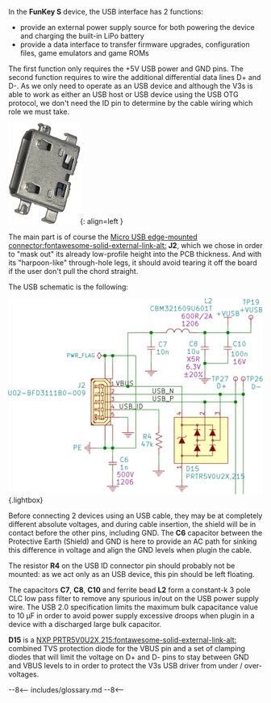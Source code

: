 In the **FunKey S** device, the USB interface has 2 functions:

 - provide an external power supply source for both powering the
   device and charging the built-in LiPo battery
- provide a data interface to transfer firmware upgrades,
  configuration files, game emulators and game ROMs

The first function only requires the +5V USB power and GND pins. The
second function requires to wire the additional differential data
lines D+ and D-. As we only need to operate as an USB device and
although the V3s is able to work as either an USB host or USB device
using the USB OTG protocol, we don't need the ID pin to determine by
the cable wiring which role we must take.

![U02-BFD3111B0-009](/assets/images/U02-BFD3111B0-009.png){: align=left }

The main part is of course the [Micro USB edge-mounted
connector:fontawesome-solid-external-link-alt:][1] **J2**, which we
chose in order to "mask out" its already low-profile height into the
PCB thickness. And with its "harpoon-like" through-hole legs, it
should avoid tearing it off the board if the user don't pull the chord
straight.

The USB schematic is the following:

![USB Schematics](/assets/images/USB_Schematics.png){.lightbox}

Before connecting 2 devices using an USB cable, they may be at
completely different absolute voltages, and during cable insertion,
the shield will be in contact before the other pins, including
GND. The **C6** capacitor between the Protective Earth (Shield) and
GND is here to provide an AC path for sinking this difference in
voltage and align the GND levels when plugin the cable.

The resistor **R4** on the USB ID connector pin should probably not be
mounted: as we act only as an USB device, this pin should be left
floating.

The capacitors **C7**, **C8**, **C10** and ferrite bead **L2** form a
constant-k 3 pole CLC low pass filter to remove any spurious in/out on
the USB power supply wire. The USB 2.0 specification limits the
maximum bulk capacitance value to 10 µF in order to avoid power supply
excessive droops when plugin in a device with a discharged large bulk
capacitor.

**D15** is a [NXP
PRTR5V0U2X,215:fontawesome-solid-external-link-alt:][2] combined TVS
protection diode for the VBUS pin and a set of clamping diodes that
will limit the voltage on D+ and D- pins to stay between GND and VBUS
levels to in order to protect the V3s USB driver from under /
over-voltages.

[1]: https://github.com/FunKey-Project/FunKey-S-Hardware/blob/master/Datasheets/C40958_MICRO5P%E6%B2%89%E6%9D%BF%E5%BC%8F0.8%E5%9B%9B%E8%84%9A%E5%85%A8%E6%8F%92%E6%97%A0%E5%AF%BC%E4%BD%8D%E6%9C%89%E5%AD%94%E8%80%90%E9%AB%98%E6%B8%A9_2016-05-20.PDF
[2]: https://github.com/FunKey-Project/FunKey-S-Hardware/blob/master/Datasheets/C12333_PRTR5V0U2X%2C215_2017-10-31.PDF

--8<--
includes/glossary.md
--8<--
